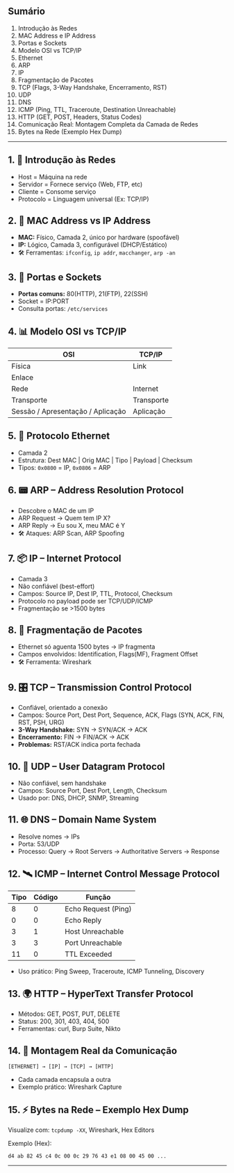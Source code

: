 ## Sumário

1. Introdução às Redes
2. MAC Address e IP Address
3. Portas e Sockets
4. Modelo OSI vs TCP/IP
5. Ethernet
6. ARP
7. IP
8. Fragmentação de Pacotes
9. TCP (Flags, 3-Way Handshake, Encerramento, RST)
10. UDP
11. DNS
12. ICMP (Ping, TTL, Traceroute, Destination Unreachable)
13. HTTP (GET, POST, Headers, Status Codes)
14. Comunicação Real: Montagem Completa da Camada de Redes
15. Bytes na Rede (Exemplo Hex Dump)

---

## 1. 🚦 Introdução às Redes
- Host = Máquina na rede
- Servidor = Fornece serviço (Web, FTP, etc)
- Cliente = Consome serviço
- Protocolo = Linguagem universal (Ex: TCP/IP)

## 2. 🎯 MAC Address vs IP Address
- **MAC:** Físico, Camada 2, único por hardware (spoofável)
- **IP:** Lógico, Camada 3, configurável (DHCP/Estático)
- 🛠️ Ferramentas: `ifconfig`, `ip addr`, `macchanger`, `arp -an`

## 3. 📍 Portas e Sockets
- **Portas comuns:** 80(HTTP), 21(FTP), 22(SSH)
- Socket = IP:PORT
- Consulta portas: `/etc/services`

## 4. 📊 Modelo OSI vs TCP/IP
| OSI | TCP/IP |
|----|----|
| Física | Link |
| Enlace | |
| Rede | Internet |
| Transporte | Transporte |
| Sessão / Apresentação / Aplicação | Aplicação |

## 5. 📡 Protocolo Ethernet
- Camada 2
- Estrutura: Dest MAC | Orig MAC | Tipo | Payload | Checksum
- Tipos: `0x0800` = IP, `0x0806` = ARP

## 6. 📟 ARP – Address Resolution Protocol
- Descobre o MAC de um IP
- ARP Request → Quem tem IP X?
- ARP Reply → Eu sou X, meu MAC é Y
- 🛠️ Ataques: ARP Scan, ARP Spoofing

## 7. 📦 IP – Internet Protocol
- Camada 3
- Não confiável (best-effort)
- Campos: Source IP, Dest IP, TTL, Protocol, Checksum
- Protocolo no payload pode ser TCP/UDP/ICMP
- Fragmentação se >1500 bytes

## 8. 🔪 Fragmentação de Pacotes
- Ethernet só aguenta 1500 bytes → IP fragmenta
- Campos envolvidos: Identification, Flags(MF), Fragment Offset
- 🛠️ Ferramenta: Wireshark

## 9. 🎛️ TCP – Transmission Control Protocol
- Confiável, orientado a conexão
- Campos: Source Port, Dest Port, Sequence, ACK, Flags (SYN, ACK, FIN, RST, PSH, URG)
- **3-Way Handshake:** SYN → SYN/ACK → ACK
- **Encerramento:** FIN → FIN/ACK → ACK
- **Problemas:** RST/ACK indica porta fechada

## 10. 🚀 UDP – User Datagram Protocol
- Não confiável, sem handshake
- Campos: Source Port, Dest Port, Length, Checksum
- Usado por: DNS, DHCP, SNMP, Streaming

## 11. 🌐 DNS – Domain Name System
- Resolve nomes → IPs
- Porta: 53/UDP
- Processo: Query → Root Servers → Authoritative Servers → Response

## 12. 🛰️ ICMP – Internet Control Message Protocol
| Tipo | Código | Função |
|----|----|----|
| 8 | 0 | Echo Request (Ping) |
| 0 | 0 | Echo Reply |
| 3 | 1 | Host Unreachable |
| 3 | 3 | Port Unreachable |
| 11 | 0 | TTL Exceeded |

- Uso prático: Ping Sweep, Traceroute, ICMP Tunneling, Discovery

## 13. 🌍 HTTP – HyperText Transfer Protocol
- Métodos: GET, POST, PUT, DELETE
- Status: 200, 301, 403, 404, 500
- Ferramentas: curl, Burp Suite, Nikto

## 14. 🧬 Montagem Real da Comunicação
```
[ETHERNET] → [IP] → [TCP] → [HTTP]
```
- Cada camada encapsula a outra
- Exemplo prático: Wireshark Capture

## 15. ⚡ Bytes na Rede – Exemplo Hex Dump
Visualize com: `tcpdump -XX`, Wireshark, Hex Editors

Exemplo (Hex):
```
d4 ab 82 45 c4 0c 00 0c 29 76 43 e1 08 00 45 00 ...
```

---
